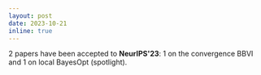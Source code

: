 ```yaml
---
layout: post
date: 2023-10-21
inline: true
---
```


2 papers have been accepted to **NeurIPS'23**: 1 on the convergence BBVI and 1 on local BayesOpt (spotlight).
